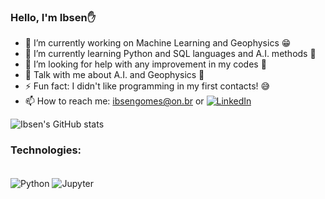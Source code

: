 ### Hello, I'm Ibsen✋

- 🔭 I’m currently working on Machine Learning and Geophysics 😁
- 🌱 I’m currently learning Python and SQL languages and A.I. methods 🤩
- 🤔 I’m looking for help with any improvement in my codes 😬
- 💬 Talk with me about A.I. and Geophysics 🙂
- ⚡ Fun fact: I didn't like programming in my first contacts! 😅
- 📫 How to reach me: ibsengomes@on.br or [![LinkedIn](https://img.shields.io/badge/LinkedIn-0077B5?style=for-the-badge&logo=linkedin&logoColor=white)](https://www.linkedin.com/in/ibsen-pereira-da-silva-gomes-03954a153/)

![Ibsen's GitHub stats](https://github-readme-stats.vercel.app/api?username=Ibsen-Gomes&show_icons=true&theme=dark)

### Technologies:
<div style="display: inline_block"><br/>
    <img align="center" alt="Python" src="https://img.shields.io/badge/Python-3776AB?style=for-the-badge&logo=python&logoColor=white" />
    <img align="center" alt="Jupyter" src="https://img.shields.io/badge/Made%20with-Jupyter-orange?style=for-the-badge&logo=Jupyter" />

</div><br/>
